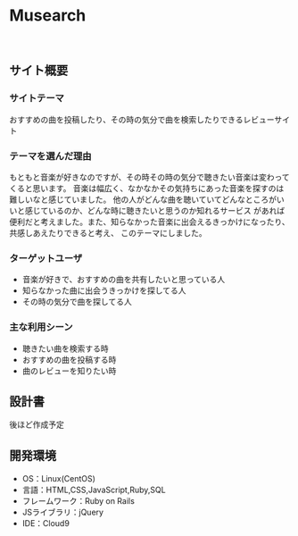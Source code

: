 # Musearch
​
## サイト概要
### サイトテーマ
おすすめの曲を投稿したり、その時の気分で曲を検索したりできるレビューサイト
​
### テーマを選んだ理由
もともと音楽が好きなのですが、その時その時の気分で聴きたい音楽は変わってくると思います。
音楽は幅広く、なかなかその気持ちにあった音楽を探すのは難しいなと感じていました。
他の人がどんな曲を聴いていてどんなところがいいと感じているのか、どんな時に聴きたいと思うのか知れるサービス
があれば便利だと考えました。また、知らなかった音楽に出会えるきっかけになったり、共感しあえたりできると考え、
このテーマにしました。
​
### ターゲットユーザ
- 音楽が好きで、おすすめの曲を共有したいと思っている人
- 知らなかった曲に出会うきっかけを探してる人
- その時の気分で曲を探してる人
​
### 主な利用シーン
- 聴きたい曲を検索する時
- おすすめの曲を投稿する時
- 曲のレビューを知りたい時
​
## 設計書
後ほど作成予定
​
## 開発環境
- OS：Linux(CentOS)
- 言語：HTML,CSS,JavaScript,Ruby,SQL
- フレームワーク：Ruby on Rails
- JSライブラリ：jQuery
- IDE：Cloud9
​
